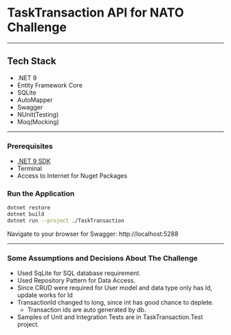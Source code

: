 # TaskTransaction API for NATO Challenge

---

## Tech Stack

- .NET 9
- Entity Framework Core
- SQLite
- AutoMapper
- Swagger
- NUnit(Testing)
- Moq(Mocking)

---

### Prerequisites

- [.NET 9 SDK](https://dotnet.microsoft.com/en-us/download/dotnet/9.0)
- Terminal
- Access to Internet for Nuget Packages

### Run the Application

```bash
dotnet restore
dotnet build
dotnet run --project ./TaskTransaction
```
Navigate to your browser for Swagger:
http://localhost:5288

---

### Some Assumptions and Decisions About The Challenge

- Used SqLite for SQL database requirement.
- Used Repository Pattern for Data Access.
- Since CRUD were required for User model and data type only has Id, update works for Id
- TransactionId changed to long, since int has good chance to deplete. 
    - Transaction ids are auto generated by db.
- Samples of Unit and Integration Tests are in TaskTransaction.Test project.